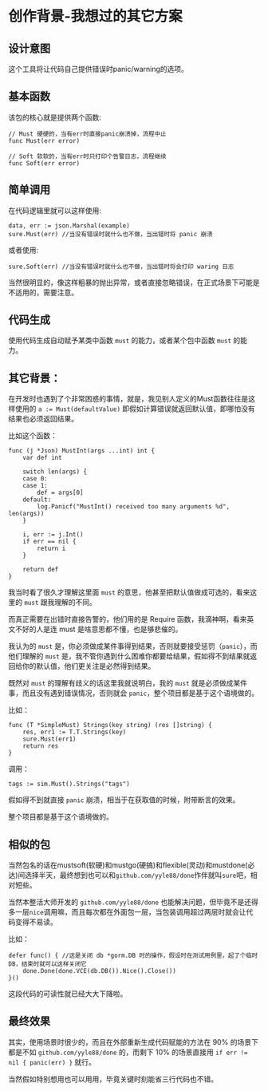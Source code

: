 # 创作背景-我想过的其它方案

## 设计意图
这个工具将让代码自己提供错误时panic/warning的选项。

## 基本函数
该包的核心就是提供两个函数:
```
// Must 硬硬的，当有err时直接panic崩溃掉，流程中止
func Must(err error)

// Soft 软软的，当有err时只打印个告警日志，流程继续
func Soft(err error)
```

## 简单调用
在代码逻辑里就可以这样使用:
```
data, err := json.Marshal(example)
sure.Must(err) //当没有错误时就什么也不做，当出错时将 panic 崩溃
```
或者使用:
```
sure.Soft(err) //当没有错误时就什么也不做，当出错时将会打印 waring 日志
```
当然很明显的，像这样粗暴的抛出异常，或者直接忽略错误，在正式场景下可能是不适用的，需要注意。

## 代码生成
使用代码生成自动赋予某类中函数 `must` 的能力，或者某个包中函数 `must` 的能力。

## 其它背景：
在开发时也遇到了个非常困惑的事情，就是，我见别人定义的Must函数往往是这样使用的 `a := Must(defaultValue)` 即假如计算错误就返回默认值，即哪怕没有结果也必须返回结果。

比如这个函数：
```
func (j *Json) MustInt(args ...int) int {
	var def int

	switch len(args) {
	case 0:
	case 1:
		def = args[0]
	default:
		log.Panicf("MustInt() received too many arguments %d", len(args))
	}

	i, err := j.Int()
	if err == nil {
		return i
	}

	return def
}
```
我当时看了很久才理解这里面 `must` 的意思，他甚至把默认值做成可选的，看来这里的 `must` 跟我理解的不同。

而真正需要在出错时直接告警的，他们用的是 Require 函数，我滴神啊，看来英文不好的人是连 must 是啥意思都不懂，也是够悲催的。

我认为的 `must` 是，你必须做成某件事得到结果，否则就要接受惩罚（`panic`），而他们理解的 `must` 是，我不管你遇到什么困难你都要给结果，假如得不到结果就返回给你的默认值，他们更关注是必然得到结果。

既然对 `must` 的理解有歧义的话这里我就说明白，我的 `must` 就是必须做成某件事，而且没有遇到错误情况，否则就会 `panic`，整个项目都是基于这个语境做的。

比如：
```
func (T *SimpleMust) Strings(key string) (res []string) {
	res, err1 := T.T.Strings(key)
	sure.Must(err1)
	return res
}
```
调用：
```
tags := sim.Must().Strings("tags")
```
假如得不到就直接 `panic` 崩溃，相当于在获取值的时候，附带断言的效果。

整个项目都是基于这个语境做的。

## 相似的包
当然包名的话在mustsoft(软硬)和mustgo(硬搞)和flexible(灵动)和mustdone(必达)间选择半天，最终想到也可以和`github.com/yyle88/done`作伴就叫`sure`吧，相对短些。

当然本整活大师开发的 `github.com/yyle88/done` 也能解决问题，但毕竟不是还得多一层`nice`调用嘛，而且每次都在外面包一层，当包装调用超过两层时就会让代码变得不易读。

比如：
```
defer func() { //这是关闭 db *gorm.DB 时的操作，假设时在测试用例里，起了个临时DB，结束时就可以这样关闭它
    done.Done(done.VCE(db.DB()).Nice().Close())
}()
```
这段代码的可读性就已经大大下降啦。

## 最终效果
其实，使用场景时很少的，而且在外部重新生成代码赋能的方法在 90% 的场景下都是不如 `github.com/yyle88/done` 的，而剩下 10% 的场景直接用 `if err != nil { panic(err) }` 就行。

当然假如特别想用也可以用用，毕竟关键时刻能省三行代码也不错。
